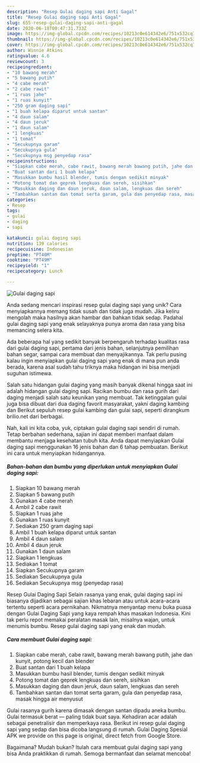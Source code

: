```yaml
---
description: "Resep Gulai daging sapi Anti Gagal"
title: "Resep Gulai daging sapi Anti Gagal"
slug: 655-resep-gulai-daging-sapi-anti-gagal
date: 2020-06-18T00:47:31.733Z
image: https://img-global.cpcdn.com/recipes/10213c0e614342e6/751x532cq70/gulai-daging-sapi-foto-resep-utama.jpg
thumbnail: https://img-global.cpcdn.com/recipes/10213c0e614342e6/751x532cq70/gulai-daging-sapi-foto-resep-utama.jpg
cover: https://img-global.cpcdn.com/recipes/10213c0e614342e6/751x532cq70/gulai-daging-sapi-foto-resep-utama.jpg
author: Winnie Atkins
ratingvalue: 4.6
reviewcount: 3
recipeingredient:
- "10 bawang merah"
- "5 bawang putih"
- "4 cabe merah"
- "2 cabe rawit"
- "1 ruas jahe"
- "1 ruas kunyit"
- "250 gram daging sapi"
- "1 buah kelapa diparut untuk santan"
- "4 daun salam"
- "4 daun jeruk"
- "1 daun salam"
- "1 lengkuas"
- "1 tomat"
- "Secukupnya garam"
- "Secukupnya gula"
- "Secukupnya msg penyedap rasa"
recipeinstructions:
- "Siapkan cabe merah, cabe rawit, bawang merah bawang putih, jahe dan kunyit, potong kecil dan blender"
- "Buat santan dari 1 buah kelapa"
- "Masukkan bumbu hasil blender, tumis dengan sedikit minyak"
- "Potong tomat dan geprek lengkuas dan sereh, sisihkan"
- "Masukkan daging dan daun jeruk, daun salam, lengkuas dan sereh"
- "Tambahkan santan dan tomat serta garam, gula dan penyedap rasa, masak hingga air menyusut"
categories:
- Resep
tags:
- gulai
- daging
- sapi

katakunci: gulai daging sapi 
nutrition: 139 calories
recipecuisine: Indonesian
preptime: "PT40M"
cooktime: "PT49M"
recipeyield: "1"
recipecategory: Lunch

---
```



![Gulai daging sapi](https://img-global.cpcdn.com/recipes/10213c0e614342e6/751x532cq70/gulai-daging-sapi-foto-resep-utama.jpg)

Anda sedang mencari inspirasi resep gulai daging sapi yang unik? Cara menyiapkannya memang tidak susah dan tidak juga mudah. Jika keliru mengolah maka hasilnya akan hambar dan bahkan tidak sedap. Padahal gulai daging sapi yang enak selayaknya punya aroma dan rasa yang bisa memancing selera kita.

Ada beberapa hal yang sedikit banyak berpengaruh terhadap kualitas rasa dari gulai daging sapi, pertama dari jenis bahan, selanjutnya pemilihan bahan segar, sampai cara membuat dan menyajikannya. Tak perlu pusing kalau ingin menyiapkan gulai daging sapi yang enak di mana pun anda berada, karena asal sudah tahu triknya maka hidangan ini bisa menjadi suguhan istimewa.

Salah satu hidangan gulai daging yang masih banyak dikenal hingga saat ini adalah hidangan gulai daging sapi. Racikan bumbu dan rasa gurih dari daging menjadi salah satu keunikan yang membuat. Tak ketinggalan gulai juga bisa dibuat dari dua daging favorit masyarakat, yakni daging kambing dan Berikut sepuluh resep gulai kambing dan gulai sapi, seperti dirangkum brilio.net dari berbagai.


Nah, kali ini kita coba, yuk, ciptakan gulai daging sapi sendiri di rumah. Tetap berbahan sederhana, sajian ini dapat memberi manfaat dalam membantu menjaga kesehatan tubuh kita. Anda dapat menyiapkan Gulai daging sapi menggunakan 16 jenis bahan dan 6 tahap pembuatan. Berikut ini cara untuk menyiapkan hidangannya.

<!--inarticleads1-->

##### Bahan-bahan dan bumbu yang diperlukan untuk menyiapkan Gulai daging sapi:

1. Siapkan 10 bawang merah
1. Siapkan 5 bawang putih
1. Gunakan 4 cabe merah
1. Ambil 2 cabe rawit
1. Siapkan 1 ruas jahe
1. Gunakan 1 ruas kunyit
1. Sediakan 250 gram daging sapi
1. Ambil 1 buah kelapa diparut untuk santan
1. Ambil 4 daun salam
1. Ambil 4 daun jeruk
1. Gunakan 1 daun salam
1. Siapkan 1 lengkuas
1. Sediakan 1 tomat
1. Siapkan Secukupnya garam
1. Sediakan Secukupnya gula
1. Sediakan Secukupnya msg (penyedap rasa)


Resep Gulai Daging Sapi Selain rasanya yang enak, gulai daging sapi ini biasanya dijadikan sebagai sajian khas lebaran atau untuk acara-acara tertentu seperti acara pernikahan. Nikmatnya menyantap menu buka puasa dengan Gulai Daging Sapi yang kaya rempah khas masakan Indonesia. Kini tak perlu repot memakai peralatan masak lain, misalnya wajan, untuk menumis bumbu. Resep gulai daging sapi yang enak dan mudah. 

<!--inarticleads2-->

##### Cara membuat Gulai daging sapi:

1. Siapkan cabe merah, cabe rawit, bawang merah bawang putih, jahe dan kunyit, potong kecil dan blender
1. Buat santan dari 1 buah kelapa
1. Masukkan bumbu hasil blender, tumis dengan sedikit minyak
1. Potong tomat dan geprek lengkuas dan sereh, sisihkan
1. Masukkan daging dan daun jeruk, daun salam, lengkuas dan sereh
1. Tambahkan santan dan tomat serta garam, gula dan penyedap rasa, masak hingga air menyusut


Gulai rasanya gurih karena dimasak dengan santan dipadu aneka bumbu. Gulai termasuk berat — paling tidak buat saya. Kehadiran acar adalah sebagai penetralisir dan memperkaya rasa. Berikut ini resep gulai daging sapi yang sedap dan bisa dicoba langsung di rumah. Gulai Daging Spesial APK we provide on this page is original, direct fetch from Google Store. 

Bagaimana? Mudah bukan? Itulah cara membuat gulai daging sapi yang bisa Anda praktikkan di rumah. Semoga bermanfaat dan selamat mencoba!
